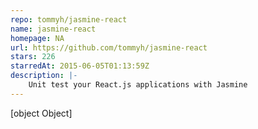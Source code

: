 ```yaml
---
repo: tommyh/jasmine-react
name: jasmine-react
homepage: NA
url: https://github.com/tommyh/jasmine-react
stars: 226
starredAt: 2015-06-05T01:13:59Z
description: |-
    Unit test your React.js applications with Jasmine
---
```


[object Object]
